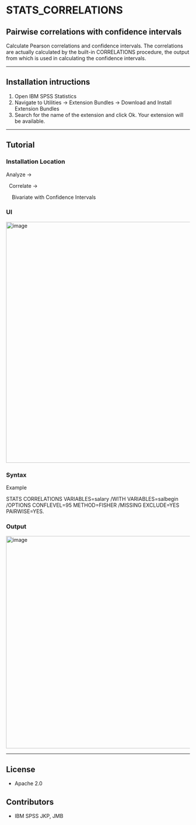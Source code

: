 # STATS_CORRELATIONS
## Pairwise correlations with confidence intervals
Calculate Pearson correlations and confidence intervals.
The correlations are actually calculated by the built-in CORRELATIONS
procedure, the output from which is used in calculating the confidence
intervals.

---
Installation intructions
----
1. Open IBM SPSS Statistics
2. Navigate to Utilities -> Extension Bundles -> Download and Install Extension Bundles
3. Search for the name of the extension and click Ok. Your extension will be available.

---
Tutorial
----

### Installation Location

Analyze →

&nbsp;&nbsp;Correlate →

&nbsp;&nbsp;&nbsp;&nbsp;Bivariate with Confidence Intervals

### UI
<img width="659" alt="image" src="https://user-images.githubusercontent.com/19230800/196478833-a8854653-87f4-4b5b-8e17-380b262dc53f.png">

### Syntax
Example

STATS CORRELATIONS VARIABLES=salary
/WITH VARIABLES=salbegin
/OPTIONS CONFLEVEL=95 METHOD=FISHER
/MISSING EXCLUDE=YES PAIRWISE=YES.

### Output

<img width="581" alt="image" src="https://user-images.githubusercontent.com/19230800/196479038-d626cf13-7a24-479e-944a-0808c12dd7e0.png">



---
License
----

- Apache 2.0
                              
Contributors
----

  - IBM SPSS JKP, JMB
